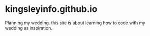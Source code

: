 # kingsleyinfo.github.io
 Planning my wedding. this site is about learning how to code with my wedding as inspiration.
